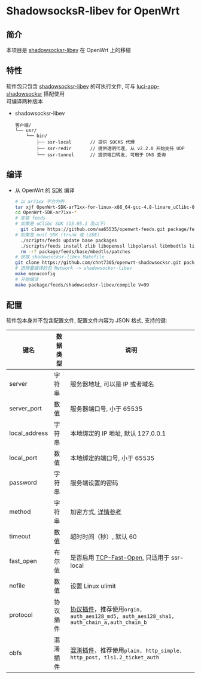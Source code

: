 ShadowsocksR-libev for OpenWrt
===

简介
---

 本项目是 [shadowsocksr-libev][1] 在 OpenWrt 上的移植  

特性
---

软件包只包含 [shadowsocksr-libev][1] 的可执行文件, 可与 [luci-app-shadowsocksr][3] 搭配使用  
可编译两种版本  

 - shadowsocksr-libev

   ```
   客户端/
   └── usr/
       └── bin/
           ├── ssr-local       // 提供 SOCKS 代理
           ├── ssr-redir       // 提供透明代理, 从 v2.2.0 开始支持 UDP
           └── ssr-tunnel      // 提供端口转发, 可用于 DNS 查询
   ```

编译
---

 - 从 OpenWrt 的 [SDK][S] 编译

   ```bash
   # 以 ar71xx 平台为例
   tar xjf OpenWrt-SDK-ar71xx-for-linux-x86_64-gcc-4.8-linaro_uClibc-0.9.33.2.tar.bz2
   cd OpenWrt-SDK-ar71xx-*
   # 安装 feeds
   # 如果是 uClibc SDK (15.05.1 及以下)
     git clone https://github.com/aa65535/openwrt-feeds.git package/feeds
   # 如果是 musl SDK (trunk 或 LEDE)
     ./scripts/feeds update base packages
     ./scripts/feeds install zlib libopenssl libpolarssl libmbedtls libpcre
     rm -rf package/feeds/base/mbedtls/patches
   # 获取 shadowsocksr-libev Makefile
   git clone https://github.com/chnt7305/openwrt-shadowsocksr.git package/feeds/shadowsocksr-libev
   # 选择要编译的包 Network -> shadowsocksr-libev
   make menuconfig
   # 开始编译
   make package/feeds/shadowsocksr-libev/compile V=99
   ```

配置
---

   软件包本身并不包含配置文件, 配置文件内容为 JSON 格式, 支持的键:  

   键名           | 数据类型   | 说明
   ---------------|------------|-----------------------------------------------
   server         | 字符串     | 服务器地址, 可以是 IP 或者域名
   server_port    | 数值       | 服务器端口号, 小于 65535
   local_address  | 字符串     | 本地绑定的 IP 地址, 默认 127.0.0.1
   local_port     | 数值       | 本地绑定的端口号, 小于 65535
   password       | 字符串     | 服务端设置的密码
   method         | 字符串     | 加密方式, [详情参考][E]
   timeout        | 数值       | 超时时间（秒）, 默认 60
   fast_open      | 布尔值     | 是否启用 [TCP-Fast-Open][F], 只适用于 ssr-local
   nofile         | 数值       | 设置 Linux ulimit
   protocol       | 协议插件   | [协议插件][P]，推荐使用```orgin, auth_aes128_md5, auth_aes128_sha1, auth_chain_a,auth_chain_b```
   obfs           | 混淆插件   | [混淆插件][P]，推荐使用```plain, http_simple, http_post, tls1.2_ticket_auth```


  [1]: https://github.com/shadowsocksr/shadowsocksr-libev
  [3]: https://github.com/chenhw2/luci-app-shadowsocksr
  [E]: http://shadowsocks.org/en/spec/Stream-Ciphers.html
  [F]: https://github.com/shadowsocks/shadowsocks/wiki/TCP-Fast-Open
  [S]: https://wiki.openwrt.org/doc/howto/obtain.firmware.sdk
  [P]: https://github.com/breakwa11/shadowsocks-rss/blob/master/ssr.md
